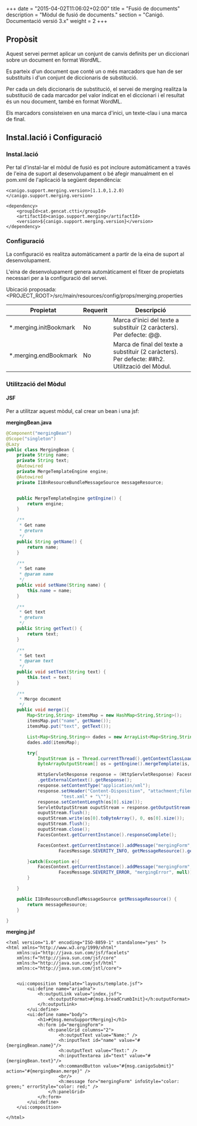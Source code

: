 +++
date        = "2015-04-02T11:06:02+02:00"
title       = "Fusió de documents"
description = "Mòdul de fusió de documents."
section     = "Canigó. Documentació versió 3.x"
weight      = 2
+++

## Propòsit

Aquest servei permet aplicar un conjunt de canvis definits per un diccionari sobre un document en format WordML.

Es parteix d'un document que conté un o més marcadors que han de ser substituits i d'un conjunt de diccionaris de substitució.

Per cada un dels diccionaris de substitució, el servei de merging realitza la substitució de cada marcador pel valor indicat en el diccionari i el resultat és un nou document, també en format WordML.

Els marcadors consisteixen en una marca d'inici, un texte-clau i una marca de final.

## Instal.lació i Configuració

### Instal.lació

Per tal d'instal-lar el mòdul de fusió es pot incloure automàticament a través de l'eina de suport al desenvolupament o bé afegir manualment en el pom.xml de l'aplicació la següent dependència:

```
<canigo.support.merging.version>[1.1.0,1.2.0)</canigo.support.merging.version>

<dependency>
    <groupId>cat.gencat.ctti</groupId>
    <artifactId>canigo.support.merging</artifactId>
    <version>${canigo.support.merging.version}</version>
</dependency>
```

### Configuració

La configuració es realitza automàticament a partir de la eina de suport al desenvolupament.

L'eina de desenvolupament genera automàticament el fitxer de propietats necessari per a la configuració del servei.

Ubicació proposada: <PROJECT_ROOT>/src/main/resources/config/props/merging.properties

Propietat              | Requerit | Descripció
---------------------- | -------- | ---------------------------------------------------------------------
*.merging.initBookmark | No       | Marca d'inici del texte a substituir (2 caràcters). Per defecte: @@.
*.merging.endBookmark  | No       | Marca de final del texte a substituir (2 caràcters). Per defecte: ##h2. Utilització del Mòdul.

### Utilització del Mòdul

#### JSF

Per a utilitzar aquest mòdul, cal crear un bean i una jsf:

**mergingBean.java**

```java
@Component("mergingBean")
@Scope("singleton")
@Lazy
public class MergingBean {
	private String name;
	private String text;
	@Autowired
	private MergeTemplateEngine engine;
	@Autowired
	private I18nResourceBundleMessageSource messageResource;


	public MergeTemplateEngine getEngine() {
		return engine;
	}

	/**
	 * Get name
	 * @return
	 */
	public String getName() {
		return name;
	}

	/**
	 * Set name
	 * @param name
	 */
	public void setName(String name) {
		this.name = name;
	}

	/**
	 * Get text
	 * @return
	 */
	public String getText() {
		return text;
	}

	/**
	 * Set text
	 * @param text
	 */
	public void setText(String text) {
		this.text = text;
	}

	/**
	 * Merge document
	 */
	public void merge(){
		Map<String,String> itemsMap = new HashMap<String,String>();
		itemsMap.put("name", getName());
		itemsMap.put("text", getText());

		List<Map<String,String>> dades = new ArrayList<Map<String,String>>();
		dades.add(itemsMap);

		try{
			InputStream is = Thread.currentThread().getContextClassLoader().getResourceAsStream("TestDoc.xml");
			ByteArrayOutputStream[] os = getEngine().mergeTemplate(is, dades);

			HttpServletResponse response = (HttpServletResponse) FacesContext.getCurrentInstance()
			.getExternalContext().getResponse();
			response.setContentType("application/xml");
			response.setHeader("Content-Disposition", "attachment;filename=\"" +
			         "test.xml" + "\"");
			response.setContentLength(os[0].size());
			ServletOutputStream ouputStream = response.getOutputStream();
			ouputStream.flush();
			ouputStream.write(os[0].toByteArray(), 0, os[0].size());
			ouputStream.flush();
			ouputStream.close();
			FacesContext.getCurrentInstance().responseComplete();

			FacesContext.getCurrentInstance().addMessage("mergingForm", new FacesMessage(
                    FacesMessage.SEVERITY_INFO, getMessageResource().getMessage("mergingSuccess"), null));

		}catch(Exception e){
			FacesContext.getCurrentInstance().addMessage("mergingForm", new FacesMessage(
	                FacesMessage.SEVERITY_ERROR, "mergingError", null));
		}

	}

	public I18nResourceBundleMessageSource getMessageResource() {
		return messageResource;
	}

}
```  

**merging.jsf**

```
<?xml version="1.0" encoding="ISO-8859-1" standalone="yes" ?>
<html xmlns="http://www.w3.org/1999/xhtml"
	xmlns:ui="http://java.sun.com/jsf/facelets"
	xmlns:f="http://java.sun.com/jsf/core"
	xmlns:h="http://java.sun.com/jsf/html"
	xmlns:c="http://java.sun.com/jstl/core">


	<ui:composition template="layouts/template.jsf">
		<ui:define name="ariadna">
			<h:outputLink value="index.jsf">
				<h:outputFormat>#{msg.breadCrumbInit}</h:outputFormat>
			</h:outputLink>
		</ui:define>
		<ui:define name="body">
			<h1>#{msg.menuSupportMerging}</h1>
			<h:form id="mergingForm">
                <h:panelGrid columns="2">
                	<h:outputText value="Name:" />
                	<h:inputText id="name" value="#{mergingBean.name}"/>
                	<h:outputText value="Text:" />
                	<h:inputTextarea id="text" value="#{mergingBean.text}"/>
                    <h:commandButton value="#{msg.canigoSubmit}" action="#{mergingBean.merge}" />
                    <br/>
                    <h:message for="mergingForm" infoStyle="color: green;" errorStyle="color: red;" />
                </h:panelGrid>
            </h:form>
		</ui:define>
	</ui:composition>

</html>
```
